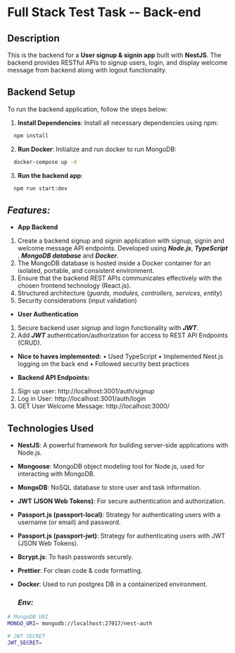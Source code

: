 # Full Stack Test Task -- Back-end

## Description
This is the backend for a **User signup & signin app** built with **NestJS**. The backend provides RESTful APIs to signup users, login, and display welcome message from backend along with logout functionality.

## Backend Setup

To run the backend application, follow the steps below:

1. **Install Dependencies**:
   Install all necessary dependencies using npm:

```bash
  npm install
```

2. **Run Docker**:
   Initialize and run docker to run MongoDB:

```bash
  docker-compose up -d   
```

3. **Run the backend app**:

```bash
  npm run start:dev
```

## ***Features:***

* **App Backend**
1)  Create a backend signup and signin application with signup, signin and welcome message API endpoints. Developed using ***Node.js***, ***TypeScript*** , ***MongoDB database*** and ***Docker***.
2)  The MongoDB database is hosted inside a Docker container for an isolated, portable, and consistent environment.
3)  Ensure that the backend REST APIs communicates effectively with the chosen frontend technology (React.js).
4)  Structured architecture (_guards, modules, controllers, services, entity_)
5)  Security considerations (input validation)

* **User Authentication**
1) Secure backend user signup and login functionality with ***JWT***.
2) Add ***JWT*** authentication/authorization for access to REST API Endpoints (CRUD).

* **Nice to haves implemented:**
• Used TypeScript
• Implemented Nest.js logging on the back end
• Followed security best practices

* **Backend API Endpoints:**
1) Sign up user: http://localhost:3001/auth/signup
2) Log in User: http://localhost:3001/auth/login
6) GET User Welcome Message: http://localhost:3000/

## Technologies Used

- **NestJS**: A powerful framework for building server-side applications with Node.js.
- **Mongoose**: MongoDB object modeling tool for Node.js, used for interacting with MongoDB.
- **MongoDB**: NoSQL database to store user and task information.
- **JWT (JSON Web Tokens)**: For secure authentication and authorization.
- **Passport.js (passport-local)**: Strategy for authenticating users with a username (or email) and password.
- **Passport.js (passport-jwt)**: Strategy for authenticating users with JWT (JSON Web Tokens).
- **Bcrypt.js**: To hash passwords securely.
- **Prettier**: For clean code & code formatting.
- **Docker**: Used to run postgres DB in a containerized environment.

  ### ***Env:***
```bash
# MongoDB URI
MONGO_URI= mongodb://localhost:27017/nest-auth

# JWT SECRET
JWT_SECRET=

```
